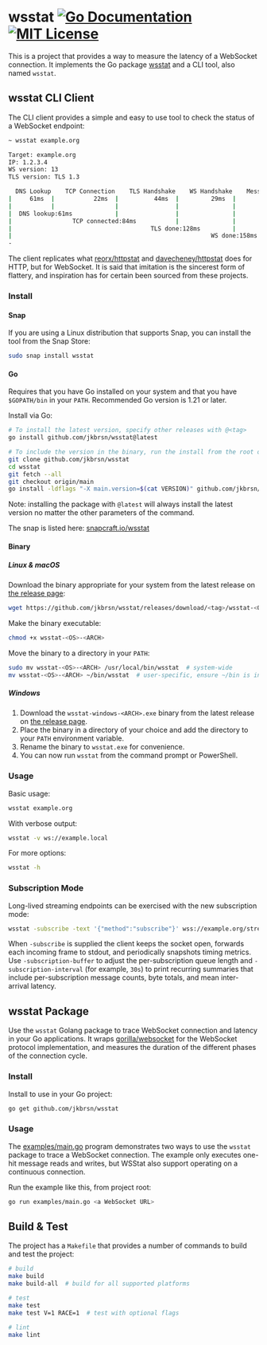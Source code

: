 # wsstat [![Go Documentation](http://img.shields.io/badge/go-documentation-blue.svg?style=flat-square)][godocs]  [![MIT License](http://img.shields.io/badge/license-MIT-blue.svg?style=flat-square)][license]

[godocs]: http://godoc.org/github.com/jkbrsn/wsstat
[license]: /LICENSE

This is a project that provides a way to measure the latency of a WebSocket connection. It implements the Go package [wsstat](https://github.com/jkbrsn/wsstat) and a CLI tool, also named `wsstat`.

## wsstat CLI Client

The CLI client provides a simple and easy to use tool to check the status of a WebSocket endpoint:

```sh
~ wsstat example.org

Target: example.org
IP: 1.2.3.4
WS version: 13
TLS version: TLS 1.3

  DNS Lookup    TCP Connection    TLS Handshake    WS Handshake    Message RTT
|     61ms  |           22ms  |          44ms  |         29ms  |        27ms  |
|           |                 |                |               |              |
|  DNS lookup:61ms            |                |               |              |
|                 TCP connected:84ms           |               |              |
|                                       TLS done:128ms         |              |
|                                                        WS done:158ms        |
-                                                                         Total:186ms
```

The client replicates what [reorx/httpstat](https://github.com/reorx/httpstat) and [davecheney/httpstat](https://github.com/davecheney/httpstat) does for HTTP, but for WebSocket. It is said that imitation is the sincerest form of flattery, and inspiration has for certain been sourced from these projects.

### Install

#### Snap

If you are using a Linux distribution that supports Snap, you can install the tool from the Snap Store:

```sh
sudo snap install wsstat
```

#### Go

Requires that you have Go installed on your system and that you have `$GOPATH/bin` in your `PATH`. Recommended Go version is 1.21 or later.

Install via Go:

```sh
# To install the latest version, specify other releases with @<tag>
go install github.com/jkbrsn/wsstat@latest

# To include the version in the binary, run the install from the root of the repo
git clone github.com/jkbrsn/wsstat
cd wsstat
git fetch --all
git checkout origin/main
go install -ldflags "-X main.version=$(cat VERSION)" github.com/jkbrsn/wsstat@latest
```

Note: installing the package with `@latest`  will always install the latest version no matter the other parameters of the command.

The snap is listed here: [snapcraft.io/wsstat](https://snapcraft.io/wsstat)

#### Binary

##### Linux & macOS

Download the binary appropriate for your system from the latest release on [the release page](https://github.com/jkbrsn/wsstat/releases):

```sh
wget https://github.com/jkbrsn/wsstat/releases/download/<tag>/wsstat-<OS>-<ARCH>
```

Make the binary executable:

```sh
chmod +x wsstat-<OS>-<ARCH>
```

Move the binary to a directory in your `PATH`:

```sh
sudo mv wsstat-<OS>-<ARCH> /usr/local/bin/wsstat  # system-wide
mv wsstat-<OS>-<ARCH> ~/bin/wsstat  # user-specific, ensure ~/bin is in your PATH
```

##### Windows

1. Download the `wsstat-windows-<ARCH>.exe` binary from the latest release on [the release page](https://github.com/jkbrsn/wsstat/releases).
2. Place the binary in a directory of your choice and add the directory to your `PATH` environment variable.
3. Rename the binary to `wsstat.exe` for convenience.
4. You can now run `wsstat` from the command prompt or PowerShell.

### Usage

Basic usage:

```sh
wsstat example.org
```

With verbose output:

```sh
wsstat -v ws://example.local
```

For more options:

```sh
wsstat -h
```

### Subscription Mode

Long-lived streaming endpoints can be exercised with the new subscription mode:

```sh
wsstat -subscribe -text '{"method":"subscribe"}' wss://example.org/stream
```

When `-subscribe` is supplied the client keeps the socket open, forwards each
incoming frame to stdout, and periodically snapshots timing metrics. Use
`-subscription-buffer` to adjust the per-subscription queue length and
`-subscription-interval` (for example, `30s`) to print recurring summaries that
include per-subscription message counts, byte totals, and mean inter-arrival
latency.

## wsstat Package

Use the `wsstat` Golang package to trace WebSocket connection and latency in your Go applications. It wraps [gorilla/websocket](https://pkg.go.dev/github.com/gorilla/websocket) for the WebSocket protocol implementation, and measures the duration of the different phases of the connection cycle.

### Install

Install to use in your Go project:

```bash
go get github.com/jkbrsn/wsstat
```

### Usage

The [examples/main.go](./examples/main.go) program demonstrates two ways to use the `wsstat` package to trace a WebSocket connection. The example only executes one-hit message reads and writes, but WSStat also support operating on a continuous connection.

Run the example like this, from project root:

```bash
go run examples/main.go <a WebSocket URL>
```

## Build & Test

The project has a `Makefile` that provides a number of commands to build and test the project:

```sh
# build
make build
make build-all  # build for all supported platforms

# test
make test
make test V=1 RACE=1  # test with optional flags

# lint
make lint
```
